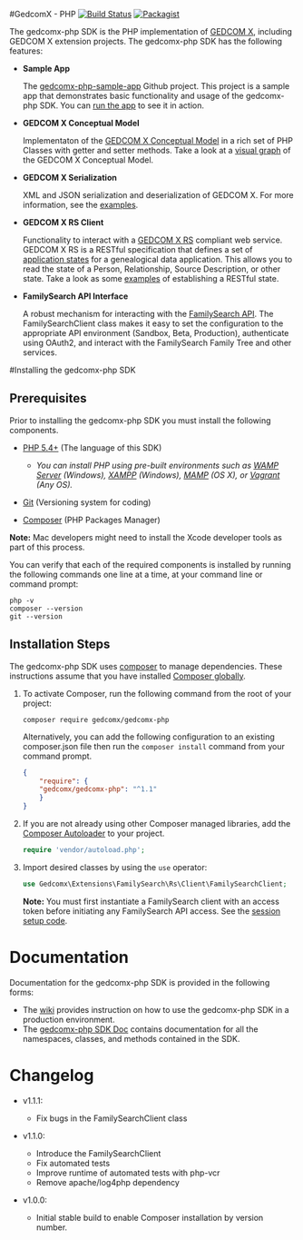 

#GedcomX - PHP  [![Build Status](https://travis-ci.org/FamilySearch/gedcomx-php.svg?branch=master)](https://travis-ci.org/FamilySearch/gedcomx-php) [![Packagist](https://img.shields.io/packagist/v/gedcomx/gedcomx-php.svg)](https://packagist.org/packages/gedcomx/gedcomx-php)

The gedcomx-php SDK is the PHP implementation of [GEDCOM X](http://www.gedcomx.org), including GEDCOM X extension projects. The gedcomx-php SDK has the following features:

* **Sample App**

  The [gedcomx-php-sample-app](https://github.com/FamilySearch/gedcomx-php-sample-app) Github project. This project is a sample app that demonstrates basic functionality and usage of the gedcomx-php SDK. You can [run the app](http://gedcomx-php-sample-app.herokuapp.com) to see it in action.

* **GEDCOM X Conceptual Model**

  Implementaton of the [GEDCOM X Conceptual Model](https://github.com/FamilySearch/gedcomx/blob/master/specifications/conceptual-model-specification.md) in a rich set of PHP Classes with getter and setter methods. Take a look at a [visual graph](https://github.com/FamilySearch/gedcomx/blob/master/specifications/support/conceptual-model-graph.pdf) of the GEDCOM X Conceptual Model.

* **GEDCOM X Serialization**

  XML and JSON serialization and deserialization of GEDCOM X. For more information, see the [examples](https://github.com/FamilySearch/gedcomx-php/wiki/GEDCOM-X-Serialization). 

* **GEDCOM X RS Client**
  
  Functionality to interact with a [GEDCOM X RS](https://github.com/FamilySearch/gedcomx-rs/blob/master/specifications/rs-specification.md) compliant web service. GEDCOM X RS is a RESTful specification that defines a set of [application states](https://github.com/FamilySearch/gedcomx-rs/blob/master/specifications/rs-specification.md#4-application-states) for a genealogical data application. This allows you to read the state of a Person, Relationship, Source Description, or other state. Take a look as some [examples](https://github.com/FamilySearch/gedcomx-php/wiki/Accessing-a-GEDCOM-X-RS-API) of establishing a RESTful state.

* **FamilySearch API Interface**
  
  A robust mechanism for interacting with the [FamilySearch API](https://familysearch.org/developers/docs/api/resources). The FamilySearchClient class makes it easy to set the configuration to the appropriate API environment (Sandbox, Beta, Production), authenticate using OAuth2, and interact with the FamilySearch Family Tree and other services.

#Installing the gedcomx-php SDK
## Prerequisites

Prior to installing the gedcomx-php SDK you must install the following components.

* [PHP 5.4+](http://php.net/manual/en/install.php) (The language of this SDK)
  * *You can install PHP using pre-built environments such as [WAMP Server](http://www.wampserver.com/) (Windows), [XAMPP](https://www.apachefriends.org/) (Windows), [MAMP](https://www.mamp.info/) (OS X), or [Vagrant](http://vagrantup.com/) (Any OS).*

* [Git](http://git-scm.com/downloads) (Versioning system for coding)
* [Composer](https://getcomposer.org/doc/00-intro.md) (PHP Packages Manager)

**Note:** Mac developers might need to install the Xcode developer tools as part of this process.

You can verify that each of the required components is installed by running the following commands one line at a time, at your command line or command prompt:
```
php -v
composer --version
git --version
```

## Installation Steps

The gedcomx-php SDK uses [composer](https://getcomposer.org) to manage dependencies. These instructions assume that you have installed [Composer globally](https://getcomposer.org/doc/00-intro.md#globally). 

1.  To activate Composer, run the following command from the root of your project:

    ```
    composer require gedcomx/gedcomx-php
    ```

    Alternatively, you can add the following configuration to an existing composer.json file then run the `composer install` command from your command prompt.

    ```json
    {
        "require": {
        "gedcomx/gedcomx-php": "^1.1"
        }
    }
    ```

2. If you are not already using other Composer managed libraries, add the [Composer Autoloader](https://getcomposer.org/doc/01-basic-usage.md#autoloading) to your project.

    ```php
    require 'vendor/autoload.php';
    ```

3. Import desired classes by using the `use` operator:

    ```php
    use Gedcomx\Extensions\FamilySearch\Rs\Client\FamilySearchClient;
    ```
    **Note:** You must first instantiate a FamilySearch client with an access token before initiating any FamilySearch API access. See the [session setup code](https://github.com/FamilySearch/gedcomx-php-sample-app/blob/master/src/includes/setup.php).

# Documentation

Documentation for the gedcomx-php SDK is provided in the following forms:

* The [wiki](https://github.com/FamilySearch/gedcomx-php/wiki) provides instruction on how to use the gedcomx-php SDK in a production environment.
* The [gedcomx-php SDK Doc](http://familysearch.github.io/gedcomx-php/docs/index.html) contains documentation for all the namespaces, classes, and methods contained in the SDK.


# Changelog

* v1.1.1: 
  * Fix bugs in the FamilySearchClient class

* v1.1.0: 
  * Introduce the FamilySearchClient
  * Fix automated tests
  * Improve runtime of automated tests with php-vcr
  * Remove apache/log4php dependency

* v1.0.0:
  * Initial stable build to enable Composer installation by version number.
